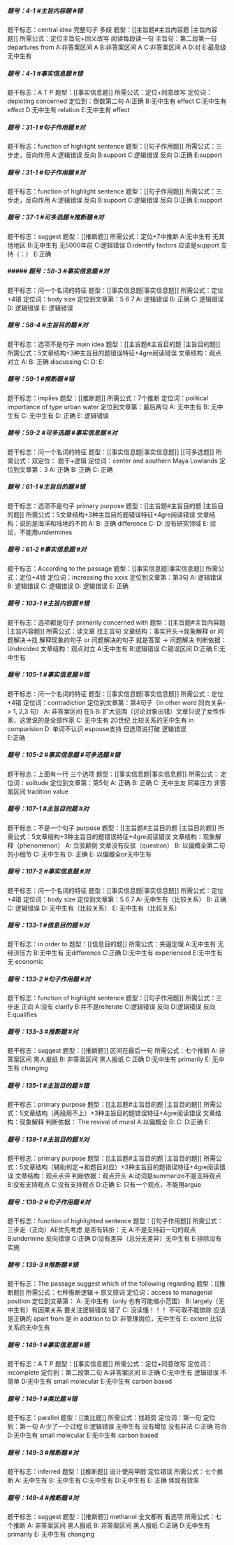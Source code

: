 ##### 题号：4-1 #主旨内容题 #错
题干标志：central idea  完整句子 多段
题型：[[主旨题#主旨内容题 |主旨内容题]] 
所需公式：定位主旨句+同义改写 阅读每段读一句
主旨句：第二段第一句 departures from
A:非答案区间 A
B:非答案区间 A
C:非答案区间 A
D:对
E:最高级无中生有

##### 题号：4-1 #事实信息题  #错
题干标志：A  T P 
题型：[[事实信息题]]
所需公式：定位+同意改写
定位词：depicting concerned
定位到：倒数第二句
A:正确
B:无中生有 effect
C:无中生有 effect
D:无中生有 relation
E:无中生有 effect
##### 题号：31-1 #句子作用题  #对
题干标志：function of highlight sentence
题型：[[句子作用题]]
所需公式：三步走，反向作用
A:逻辑错误 反向
B:support
C:逻辑错误 反向
D:正确
E:support
##### 题号：31-1 #句子作用题  #对
题干标志：function of highlight sentence
题型：[[句子作用题]]
所需公式：三步走，反向作用
A:逻辑错误 反向
B:support
C:逻辑错误 反向
D:正确
E:support
##### 题号：37-1 #可多选题 #推断题 #对
题干标志：suggest
题型：[[推断题]]
所需公式：定位+7中推断
A:无中生有 无其他地区
B:无中生有 无5000年前
C:逻辑错误
D:identify factors 应该是support 支持（：）
E:正确
##### ##### 题号：58-3 #事实信息题  #对
题干标志：问一个名词的特征
题型：[[事实信息题|事实信息题]]
所需公式：定位+4错
定位词：body size
定位到文章第：5 6 7
A: 逻辑错误
B: 正确
C: 逻辑错误
D: 逻辑错误
E: 逻辑错误
##### 题号：58-4 #主旨目的题  #对
题干标志：选项不是句子 main idea
题型：[[主旨题#主旨目的题 |主旨目的题]] 
所需公式：5文章结构+3种主旨目的题错误特征+4gre阅读错误
文章结构：观点对立
A:
B: 正确 discussing
C:
D: 
E: 

##### 题号：59-1 #推断题  #错
题干标志：implies
题型：[[推断题]]
所需公式：7个推断
定位词：political importance of type urban water
定位到文章第：最后两句
A: 无中生有
B: 无中生有
C: 无中生有
D: 正确
E: 逻辑错误

##### 题号：59-2 #可多选题 #事实信息题  #对
题干标志：问一个名词的特征
题型：[[事实信息题|事实信息题]]     [[可多选题]]
所需公式：双定位： 题干+逻辑
定位词：center and southern Maya Lowlands 
定位到文章第：3
A: 正确
B: 正确
C: 正确
##### 题号：61-1 #主旨目的题  #错
题干标志：选项不是句子 primary purpose
题型：[[主旨题#主旨目的题 |主旨目的题]] 
所需公式：5文章结构+3种主旨目的题错误特征+4gre阅读错误
文章结构：说的是海洋和陆地的不同
A:
B: 正确 difference
C:
D: 没有研究领域
E: 驳论，不能用undermines 
##### 题号：61-2 #事实信息题  #对
题干标志：According to the passage
题型：[[事实信息题|事实信息题]]
所需公式：定位+4错
定位词：increasing the xxxx
定位到文章第：第3句 
A: 逻辑错误
B: 逻辑错误
C: 逻辑错误
D: 逻辑错误
E: 正确
##### 题号：103-1 #主旨内容题 #错
题干标志：选项都是句子 primarily concerned with
题型：[[主旨题#主旨内容题 |主旨内容题]] 
所需公式：读文章 找主旨句
文章结构：事实开头->现象解释 or 问题解决->找 解释现象的句子 or 问题解决的句子 就是答案 -> 问题解决
判断依据：Undecided
文章结构：观点对立
A:无中生有
B:逻辑错误
C:错误区间
D:正确
E:无中生有

##### 题号：105-1 #事实信息题  #错
题干标志：问一个名词的特征
题型：[[事实信息题|事实信息题]]
所需公式：定位+4错
定位词：contradiction
定位到文章第：第4句子（in other word 同向关系-> 1, 2,3 句）
A: 非答案区间 在5
B: 扩大范围（讨论对象出错）文章只说了女性作家，这里说的是全部作家
C: 无中生有 20世纪 比较关系的无中生有 in comparision 
D: 单词不认识 espouse支持 但选项说打破 逻辑错误  
E:正确
##### 题号：105-2 #事实信息题 #可多选题 #错
题干标志：上面有一行 三个选项
题型：[[事实信息题|事实信息题]]
所需公式：
定位词：solitude
定位到文章第：第5句
A: 正确
B: 正确
C: 无中生友 同辈压力 非答案区间 tradition value

##### 题号：107-1 #主旨目的题  #对
题干标志：不是一个句子 purpose
题型：[[主旨题#主旨目的题 |主旨目的题]] 
所需公式：5文章结构+3种主旨目的题错误特征+4gre阅读错误
文章结构：现象解释（phenomenon）
A:  立驳颠倒 文章没有反驳（question）
B: 以偏概全第二句的小细节
C: 无中生有
D: 正确
E: 以偏概全or无中生有

##### 题号：107-2 #事实信息题  #对
题干标志：问一个名词的特征
题型：[[事实信息题|事实信息题]]
所需公式：定位+4错
定位词：body size
定位到文章第：5 6 7
A: 无中生有（比较关系）
B: 正确
C: 逻辑错误
D: 无中生有（比较关系）
E: 无中生有（比较关系）
##### 题号：133-1 #信息目的题 #对
题干标志：in order to
题型：[[信息目的题]]
所需公式：夹逼定理
A:无中生有 无经济压力
B:无中生有 无difference
C:正确
D:无中生有 experienced
E:无中生有 无 economic
##### 题号：133-2 #句子作用题  #对
题干标志：function of highlight sentence
题型：[[句子作用题]]
所需公式：三步走 正向
A:没有 clarify
B:并不是reiterate
C:逻辑错误 反向
D:逻辑错误 反向
E:qualifies
##### 题号：133-3 #推断题  #对
题干标志：suggest
题型：[[推断题]]
区间在最后一句
所需公式：七个推断
A: 非答案区间 黑人报纸
B: 非答案区间 黑人报纸
C:正确
D:无中生有 primarily
E: 无中生有 changing
##### 题号：135-1 #主旨目的题 #错
题干标志：primary purpose
题型：[[主旨题#主旨目的题 |主旨目的题]] 
所需公式：5文章结构（两段用不上）+3种主旨目的题错误特征+4gre阅读错误
文章结构：现象解释
判断依据： The revival of mural 
A:以偏概全
B:
C:
D:正确
E:

##### 题号：139-1 #主旨目的题 #对
题干标志：primary purpose
题型：[[主旨题#主旨目的题 |主旨目的题]] 
所需公式：5文章结构（辅助判定->和题目对应）+3种主旨目的题错误特征+4gre阅读错误
文章结构：观点点评
判断依据：观点开头
A:动词是summarize不是支持观点
B:没有支持观点
C:没有支持观点
D:正确
E: 只有一个观点，不能用argue
##### 题号：139-2 #句子作用题  #对
题干标志：function of highlighted sentence 
题型：[[句子作用题]] 
所需公式：三步走（正向）AE优先考虑
是否有转折：无
A:不是支持前一句的观点
B:undermine 反向错误
C:正确
D:没有差异（总分无差异）无中生有
E:排除没有实施
##### 题号：139-3 #推断题   #错
题干标志：The passage suggest which of the following regarding 
题型：[[推断题]]
所需公式：七种推断逻辑-> 原文原词 
定位词：access to managerial position
定位到文章第：
A: 无中生有（only 也有可能缩小范围）
B: largely（无中生有）有因果关系 要关注逻辑错误 错了
C: 没读懂！！！ 不可取不能排除 应该是正确的 apart from 是 in addition to 
D: 非管理岗位，无中生有
E: extent 比较关系的无中生有
##### 题号：149-1 #事实信息题  #错
题干标志：A  T P 
题型：[[事实信息题]]
所需公式：定位+同意改写
定位词：incomplete
定位到：第二段第二句
A:非答案区间
B:正确
C:无中生有 逻辑错误 不简单
D:无中生有 small molecular
E:无中生有 carbon based

##### 题号：149-1 #类比题 #错
题干标志：parallel
题型：[[类比题]]
所需公式：找趋势
定位词：第一句
定位到：第一句
A:少了一个过程
B:逻辑错误 无中生有 没有增加 没有非法
C:正确 符合
D:无中生有 small molecular
E:无中生有 carbon based

##### 题号：149-3 #推断题  #对
题干标志：inferred
题型：[[推断题]]
设计使用甲醇 定位错误
所需公式：七个推断
A: 无中生有 
B: 无中生有 
C:无中生有
D:无中生有 
E: 正确 体现有效率

##### 题号：149-4 #推断题  #对
题干标志：suggest
题型：[[推断题]]
methanol 全文都有 看选项
所需公式：七个推断
A: 非答案区间 黑人报纸
B: 非答案区间 黑人报纸
C:正确
D:无中生有 primarily
E: 无中生有 changing